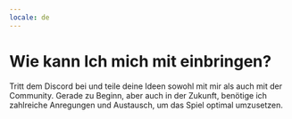 ```yaml
---
locale: de
---
```


# Wie kann Ich mich mit einbringen?
Tritt dem Discord bei und teile deine Ideen sowohl mit mir als auch mit der Community. Gerade zu Beginn, aber auch in der Zukunft, benötige ich zahlreiche Anregungen und Austausch, um das Spiel optimal umzusetzen.